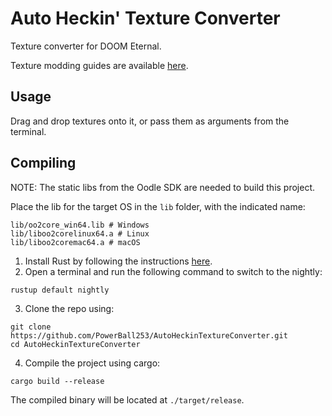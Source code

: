 # Auto Heckin' Texture Converter
Texture converter for DOOM Eternal.

Texture modding guides are available [here](https://wiki.eternalmods.com/books/eternal-texture-mods-a-comprehensive-guide).

## Usage
Drag and drop textures onto it, or pass them as arguments from the terminal.

## Compiling
NOTE: The static libs from the Oodle SDK are needed to build this project.

Place the lib for the target OS in the `lib` folder, with the indicated name:
```
lib/oo2core_win64.lib # Windows
lib/liboo2corelinux64.a # Linux
lib/liboo2coremac64.a # macOS
```

1. Install Rust by following the instructions [here](https://www.rust-lang.org/tools/install).
2. Open a terminal and run the following command to switch to the nightly:
  ```
  rustup default nightly
  ```
3. Clone the repo using:
  ```
  git clone https://github.com/PowerBall253/AutoHeckinTextureConverter.git
  cd AutoHeckinTextureConverter
  ```
4. Compile the project using cargo:
  ```
  cargo build --release
  ```

The compiled binary will be located at `./target/release`.
